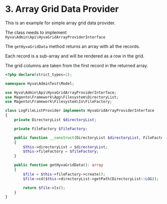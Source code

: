 # 3. Array Grid Data Provider

This is an example for simple array grid data provider.

The class needs to implement `Hyva\Admin\Api\HyvaGridArrayProviderInterface`

The `getHyvaGridData` method returns an array with all the records.

Each record is a sub-array and will be rendered as a row in the grid.  

The grid columns are taken from the first record in the returned array.


```php
<?php declare(strict_types=1);

namespace Hyva\AdminTest\Model;

use Hyva\Admin\Api\HyvaGridArrayProviderInterface;
use Magento\Framework\App\Filesystem\DirectoryList;
use Magento\Framework\Filesystem\Io\FileFactory;

class LogFileListProvider implements HyvaGridArrayProviderInterface
{
    private DirectoryList $directoryList;

    private FileFactory $fileFactory;

    public function __construct(DirectoryList $directoryList, FileFactory $fileFactory)
    {
        $this->directoryList = $directoryList;
        $this->fileFactory = $fileFactory;
    }

    public function getHyvaGridData(): array
    {
        $file = $this->fileFactory->create();
        $file->cd($this->directoryList->getPath(DirectoryList::LOG));

        return $file->ls();
    }
}
```


